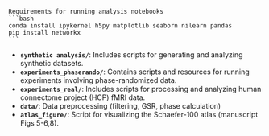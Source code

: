 
    Requirements for running analysis notebooks
    ```bash
    conda install ipykernel h5py matplotlib seaborn nilearn pandas 
    pip install networkx
    ```

    
- **`synthetic analysis/`**: Includes scripts for generating and analyzing synthetic datasets.
- **`experiments_phaserando/`**: Contains scripts and resources for running experiments involving phase-randomized data.
- **`experiments_real/`**: Includes scripts for processing and analyzing human connectome project (HCP) fMRI data.
- **`data/`**: Data preprocessing (filtering, GSR, phase calculation)
- **`atlas_figure/`**: Script for visualizing the Schaefer-100 atlas (manuscript Figs 5-6,8).
